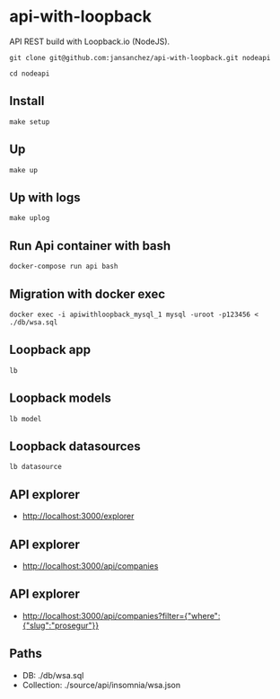 # **api-with-loopback**

API REST build with Loopback.io (NodeJS).

```
git clone git@github.com:jansanchez/api-with-loopback.git nodeapi
```

```
cd nodeapi
```

## Install
```
make setup
```

## Up
```
make up
```

## Up with logs
```
make uplog
```

## Run Api container with bash
```
docker-compose run api bash
```

## Migration with docker exec
```
docker exec -i apiwithloopback_mysql_1 mysql -uroot -p123456 < ./db/wsa.sql
```

## Loopback app
```
lb
```

## Loopback models
```
lb model
```

## Loopback datasources
```
lb datasource
```

## API explorer
- [http://localhost:3000/explorer](http://localhost:3000/explorer)

## API explorer
- [http://localhost:3000/api/companies](http://localhost:3000/api/companies)

## API explorer
- [http://localhost:3000/api/companies?filter={"where":{"slug":"prosegur"}}](http://localhost:3000/api/companies?filter={"where":{"slug":"prosegur"}})

## Paths
- DB: ./db/wsa.sql
- Collection: ./source/api/insomnia/wsa.json
